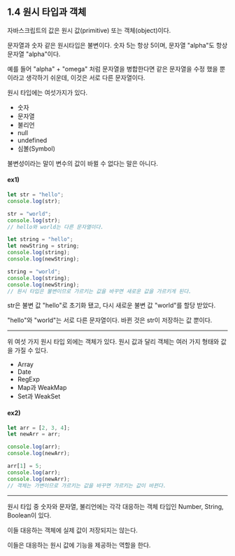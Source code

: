 ​    

## 1.4 원시 타입과 객체

자바스크립트의 값은 원시 값(primitive) 또는 객체(object)이다.

문자열과 숫자 같은 원시타입은 불변이다. 숫자 5는 항상 5이며, 문자열 "alpha"도 항상 문자열 "alpha"이다.

예를 들어 "alpha" + "omega" 처럼 문자열을 병합한다면 같은 문자열을 수정 했을 뿐이라고 생각하기 쉬운데, 이것은 서로 다른 문자열이다.

원시 타입에는 여섯가지가 있다.

- 숫자
- 문자열
- 불리언
- null
- undefined
- 심볼(Symbol)

불변성이라는 말이 변수의 값이 바뀔 수 없다는 말은 아니다.

#### ex1)

```javascript
let str = "hello";
console.log(str);

str = "world";
console.log(str);
// hello와 world는 다른 문자열이다.

let string = "hello";
let newString = string;
console.log(string);
console.log(newString);

string = "world";
console.log(string);
console.log(newString);
// 원시 타입은 불변이므로 가르키는 값을 바꾸면 새로운 값을 가르키게 된다.
```

str은 불변 값 "hello"로 초기화 됐고, 다시 새로운 불변 값 "world"를 할당 받았다.

"hello"와 "world"는 서로 다른 문자열이다. 바뀐 것은 str이 저장하는 값 뿐이다.

***

위 여섯 가지 원시 타입 외에는 객체가 있다. 원시 값과 달리 객체는 여러 가지 형태와 값을 가질 수 있다.

- Array
- Date
- RegExp
- Map과 WeakMap
- Set과 WeakSet

#### ex2)

```javascript
let arr = [2, 3, 4];
let newArr = arr;

console.log(arr);
console.log(newArr);

arr[1] = 5;
console.log(arr);
console.log(newArr);
// 객체는 가변이므로 가르키는 값을 바꾸면 가르키는 값이 바뀐다.
```

---

원시 타입 중 숫자와 문자열, 불리언에는 각각 대응하는 객체 타입인 Number, String, Boolean이 있다.

이들 대응하는 객체에 실제 값이 저장되지는 않는다. 

이들은 대응하는 원시 값에 기능을 제공하는 역할을 한다.